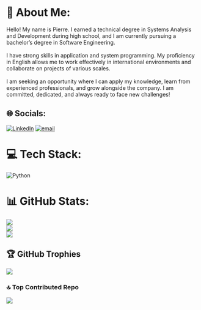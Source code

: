 # 💫 About Me:
Hello! My name is Pierre. I earned a technical degree in Systems Analysis and Development during high school, and I am currently pursuing a bachelor’s degree in Software Engineering.<br><br>I have strong skills in application and system programming. My proficiency in English allows me to work effectively in international environments and collaborate on projects of various scales.<br><br>I am seeking an opportunity where I can apply my knowledge, learn from experienced professionals, and grow alongside the company. I am committed, dedicated, and always ready to face new challenges!


## 🌐 Socials:
[![LinkedIn](https://img.shields.io/badge/LinkedIn-%230077B5.svg?logo=linkedin&logoColor=white)](https://www.linkedin.com/in/pierre-savelli/) [![email](https://img.shields.io/badge/Email-D14836?logo=gmail&logoColor=white)](mailto:pierre.savelli.dev@gmail.com) 

# 💻 Tech Stack:
![Python](https://img.shields.io/badge/python-3670A0?style=for-the-badge&logo=python&logoColor=ffdd54)
# 📊 GitHub Stats:
![](https://github-readme-stats.vercel.app/api?username=Pisavelli&theme=radical&hide_border=false&include_all_commits=false&count_private=false)<br/>
![](https://nirzak-streak-stats.vercel.app/?user=Pisavelli&theme=radical&hide_border=false)<br/>
![](https://github-readme-stats.vercel.app/api/top-langs/?username=Pisavelli&theme=radical&hide_border=false&include_all_commits=false&count_private=false&layout=compact)

## 🏆 GitHub Trophies
![](https://github-profile-trophy.vercel.app/?username=Pisavelli&theme=radical&no-frame=false&no-bg=false&margin-w=4)

### 🔝 Top Contributed Repo
![](https://github-contributor-stats.vercel.app/api?username=Pisavelli&limit=5&theme=dark&combine_all_yearly_contributions=true)

<!-- Proudly created with GPRM ( https://gprm.itsvg.in ) -->
